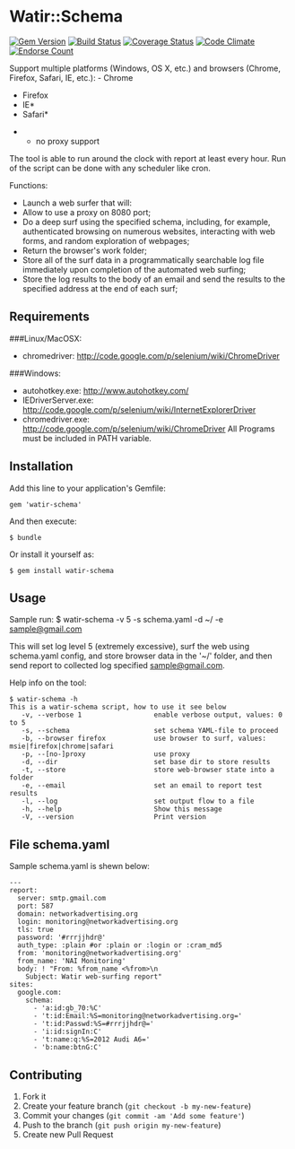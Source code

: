 # Watir::Schema

[![Gem Version](https://badge.fury.io/rb/watir-schema.png)](http://rubygems.org/gems/watir-schema)
[![Build Status](https://travis-ci.org/3aHyga/watir-schema.png?branch=master)](https://travis-ci.org/3aHyga/watir-schema)
[![Coverage Status](https://coveralls.io/repos/3aHyga/watir-schema/badge.png)](https://coveralls.io/r/3aHyga/watir-schema)
[![Code Climate](https://codeclimate.com/github/3aHyga/watir-schema.png)](https://codeclimate.com/github/3aHyga/watir-schema)
[![Endorse Count](http://api.coderwall.com/3aHyga/endorsecount.png)](http://coderwall.com/3aHyga)


Support multiple platforms (Windows, OS X, etc.) and browsers (Chrome, Firefox, Safari, IE, etc.):
 - Chrome
 - Firefox
 - IE*
 - Safari*
 * - no proxy support

The tool is able to run around the clock with report at least every hour. Run of the script can be done with any scheduler like cron.

Functions:
 - Launch a web surfer that will:
  - Allow to use a proxy on 8080 port;
  - Do a deep surf using the specified schema, including, for example, authenticated browsing on numerous websites, interacting with web forms, and random exploration of webpages;
  - Return the browser's work folder;
  - Store all of the surf data in a programmatically searchable log file immediately upon completion of the automated web surfing;
 - Store the log results to the body of an email and send the results to the specified address at the end of each surf;

## Requirements

###Linux/MacOSX:
 - chromedriver: http://code.google.com/p/selenium/wiki/ChromeDriver

###Windows:
 - autohotkey.exe: http://www.autohotkey.com/
 - IEDriverServer.exe: http://code.google.com/p/selenium/wiki/InternetExplorerDriver
 - chromedriver.exe: http://code.google.com/p/selenium/wiki/ChromeDriver
All Programs must be included in PATH variable.

## Installation

Add this line to your application's Gemfile:

    gem 'watir-schema'

And then execute:

    $ bundle

Or install it yourself as:

    $ gem install watir-schema

## Usage

Sample run:
    $ watir-schema -v 5 -s schema.yaml -d ~/ -e sample@gmail.com

This will set log level 5 (extremely excessive), surf the web using schema.yaml config, and store browser data in the '~/' folder, and then send report to collected log specified sample@gmail.com.

Help info on the tool:

    $ watir-schema -h
    This is a watir-schema script, how to use it see below
       -v, --verbose 1                  enable verbose output, values: 0 to 5
       -s, --schema                     set schema YAML-file to proceed
       -b, --browser firefox            use browser to surf, values: msie|firefox|chrome|safari
       -p, --[no-]proxy                 use proxy
       -d, --dir                        set base dir to store results
       -t, --store                      store web-browser state into a folder
       -e, --email                      set an email to report test results
       -l, --log                        set output flow to a file
       -h, --help                       Show this message
       -V, --version                    Print version
    
## File schema.yaml

Sample schema.yaml is shewn below:

    ---
    report:
      server: smtp.gmail.com
      port: 587
      domain: networkadvertising.org
      login: monitoring@networkadvertising.org
      tls: true
      password: '#rrrjjhdr@'
      auth_type: :plain #or :plain or :login or :cram_md5
      from: 'monitoring@networkadvertising.org'
      from_name: 'NAI Monitoring'
      body: ! "From: %from_name <%from>\n
        Subject: Watir web-surfing report"
    sites:
      google.com:
        schema:
          - 'a:id:gb_70:%C'
          - 't:id:Email:%S=monitoring@networkadvertising.org='
          - 't:id:Passwd:%S=#rrrjjhdr@='
          - 'i:id:signIn:C'
          - 't:name:q:%S=2012 Audi A6='
          - 'b:name:btnG:C'

## Contributing

1. Fork it
2. Create your feature branch (`git checkout -b my-new-feature`)
3. Commit your changes (`git commit -am 'Add some feature'`)
4. Push to the branch (`git push origin my-new-feature`)
5. Create new Pull Request
